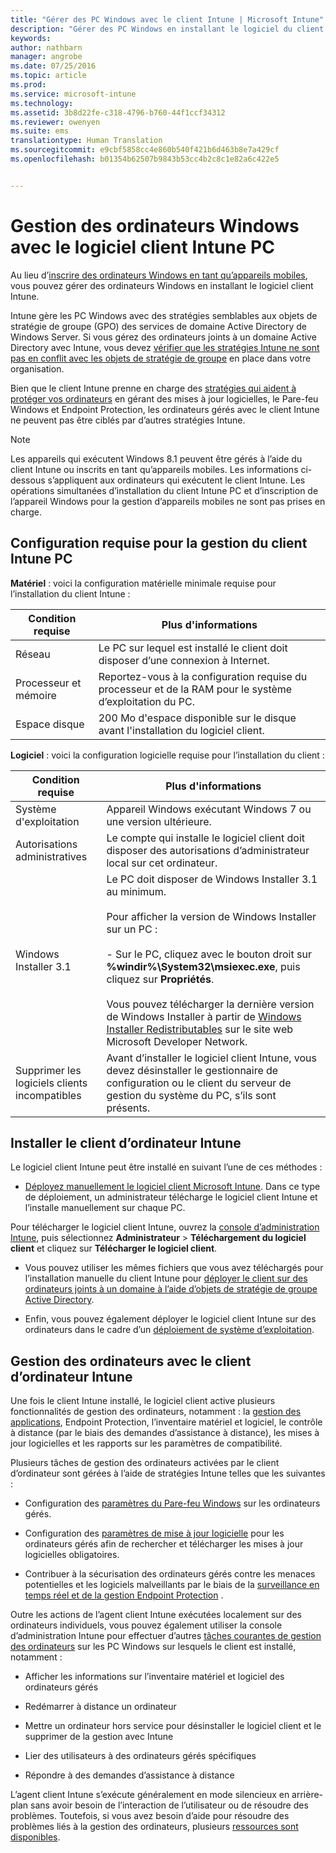 ```yaml
---
title: "Gérer des PC Windows avec le client Intune | Microsoft Intune"
description: "Gérer des PC Windows en installant le logiciel du client Intune."
keywords: 
author: nathbarn
manager: angrobe
ms.date: 07/25/2016
ms.topic: article
ms.prod: 
ms.service: microsoft-intune
ms.technology: 
ms.assetid: 3b8d22fe-c318-4796-b760-44f1ccf34312
ms.reviewer: owenyen
ms.suite: ems
translationtype: Human Translation
ms.sourcegitcommit: e9cbf5858cc4e860b540f421b6d463b8e7a429cf
ms.openlocfilehash: b01354b62507b9843b53cc4b2c8c1e82a6c422e5


---
```


# Gestion des ordinateurs Windows avec le logiciel client Intune PC
Au lieu d’[inscrire des ordinateurs Windows en tant qu’appareils mobiles](set-up-windows-device-management-with-microsoft-intune.md), vous pouvez gérer des ordinateurs Windows en installant le logiciel client Intune.

Intune gère les PC Windows avec des stratégies semblables aux objets de stratégie de groupe (GPO) des services de domaine Active Directory de Windows Server. Si vous gérez des ordinateurs joints à un domaine Active Directory avec Intune, vous devez [vérifier que les stratégies Intune ne sont pas en conflit avec les objets de stratégie de groupe](resolve-gpo-and-microsoft-intune-policy-conflicts.md) en place dans votre organisation.

Bien que le client Intune prenne en charge des [stratégies qui aident à protéger vos ordinateurs](policies-to-protect-windows-pcs-in-microsoft-intune.md) en gérant des mises à jour logicielles, le Pare-feu Windows et Endpoint Protection, les ordinateurs gérés avec le client Intune ne peuvent pas être ciblés par d’autres stratégies Intune.

> [!NOTE]
> Les appareils qui exécutent Windows 8.1 peuvent être gérés à l’aide du client Intune ou inscrits en tant qu’appareils mobiles. Les informations ci-dessous s’appliquent aux ordinateurs qui exécutent le client Intune. Les opérations simultanées d’installation du client Intune PC et d’inscription de l’appareil Windows pour la gestion d’appareils mobiles ne sont pas prises en charge.

## Configuration requise pour la gestion du client Intune PC

**Matériel** : voici la configuration matérielle minimale requise pour l’installation du client Intune :

|Condition requise|Plus d'informations|
|---------------|--------------------|
|Réseau|Le PC sur lequel est installé le client doit disposer d’une connexion à Internet.|
|Processeur et mémoire|Reportez-vous à la configuration requise du processeur et de la RAM pour le système d’exploitation du PC.|
|Espace disque|200 Mo d'espace disponible sur le disque avant l'installation du logiciel client.|

**Logiciel** : voici la configuration logicielle requise pour l’installation du client :

|Condition requise|Plus d'informations|
|---------------|--------------------|
|Système d'exploitation | Appareil Windows exécutant Windows 7 ou une version ultérieure. |
|Autorisations administratives|Le compte qui installe le logiciel client doit disposer des autorisations d’administrateur local sur cet ordinateur.|
|Windows Installer 3.1|Le PC doit disposer de Windows Installer 3.1 au minimum.<br /><br />Pour afficher la version de Windows Installer sur un PC :<br /><br />-   Sur le PC, cliquez avec le bouton droit sur **%windir%\System32\msiexec.exe**, puis cliquez sur **Propriétés**.<br /><br />Vous pouvez télécharger la dernière version de Windows Installer à partir de [Windows Installer Redistributables](http://go.microsoft.com/fwlink/?LinkID=234258) sur le site web Microsoft Developer Network.|
|Supprimer les logiciels clients incompatibles|Avant d’installer le logiciel client Intune, vous devez désinstaller le gestionnaire de configuration ou le client du serveur de gestion du système du PC, s’ils sont présents.|

## Installer le client d’ordinateur Intune
Le logiciel client Intune peut être installé en suivant l’une de ces méthodes :

-   [Déployez manuellement le logiciel client Microsoft Intune](install-the-windows-pc-client-with-microsoft-intune.md#to-manually-deploy-the-client-software). Dans ce type de déploiement, un administrateur télécharge le logiciel client Intune et l’installe manuellement sur chaque PC.

  Pour télécharger le logiciel client Intune, ouvrez la [console d’administration Intune](https://manage.microsoft.com), puis sélectionnez **Administrateur** > **Téléchargement du logiciel client** et cliquez sur **Télécharger le logiciel client**.

-   Vous pouvez utiliser les mêmes fichiers que vous avez téléchargés pour l’installation manuelle du client Intune pour [déployer le client sur des ordinateurs joints à un domaine à l’aide d’objets de stratégie de groupe Active Directory](install-the-windows-pc-client-with-microsoft-intune.md#to-automatically-deploy-the-client-software-by-using-group-policy).

-   Enfin, vous pouvez également déployer le logiciel client Intune sur des ordinateurs dans le cadre d’un [déploiement de système d’exploitation](install-the-windows-pc-client-with-microsoft-intune.md#install-the-microsoft-intune-client-software-as-part-of-an-image).

## Gestion des ordinateurs avec le client d’ordinateur Intune
Une fois le client Intune installé, le logiciel client active plusieurs fonctionnalités de gestion des ordinateurs, notamment : la [gestion des applications](deploy-apps-in-microsoft-intune.md), Endpoint Protection, l’inventaire matériel et logiciel, le contrôle à distance (par le biais des demandes d’assistance à distance), les mises à jour logicielles et les rapports sur les paramètres de compatibilité.

Plusieurs tâches de gestion des ordinateurs activées par le client d’ordinateur sont gérées à l’aide de stratégies Intune telles que les suivantes :

-   Configuration des [paramètres du Pare-feu Windows](help-protect-windows-pcs-using-windows-firewall-policies-in-microsoft-intune.md) sur les ordinateurs gérés.

-   Configuration des [paramètres de mise à jour logicielle](keep-windows-pcs-up-to-date-with-software-updates-in-microsoft-intune.md) pour les ordinateurs gérés afin de rechercher et télécharger les mises à jour logicielles obligatoires.

-   Contribuer à la sécurisation des ordinateurs gérés contre les menaces potentielles et les logiciels malveillants par le biais de la [surveillance en temps réel et de la gestion Endpoint Protection](help-secure-windows-pcs-with-endpoint-protection-for-microsoft-intune.md) .

Outre les actions de l’agent client Intune exécutées localement sur des ordinateurs individuels, vous pouvez également utiliser la console d’administration Intune pour effectuer d’autres [tâches courantes de gestion des ordinateurs](common-windows-pc-management-tasks-with-the-microsoft-intune-computer-client.md) sur les PC Windows sur lesquels le client est installé, notamment :

-   Afficher les informations sur l’inventaire matériel et logiciel des ordinateurs gérés

-   Redémarrer à distance un ordinateur

-   Mettre un ordinateur hors service pour désinstaller le logiciel client et le supprimer de la gestion avec Intune

-   Lier des utilisateurs à des ordinateurs gérés spécifiques

-   Répondre à des demandes d’assistance à distance

L’agent client Intune s’exécute généralement en mode silencieux en arrière-plan sans avoir besoin de l’interaction de l’utilisateur ou de résoudre des problèmes. Toutefois, si vous avez besoin d’aide pour résoudre des problèmes liés à la gestion des ordinateurs, plusieurs [ressources sont disponibles](/intune/troubleshoot/troubleshoot-client-setup-in-microsoft-intune).



<!--HONumber=Jul16_HO4-->


